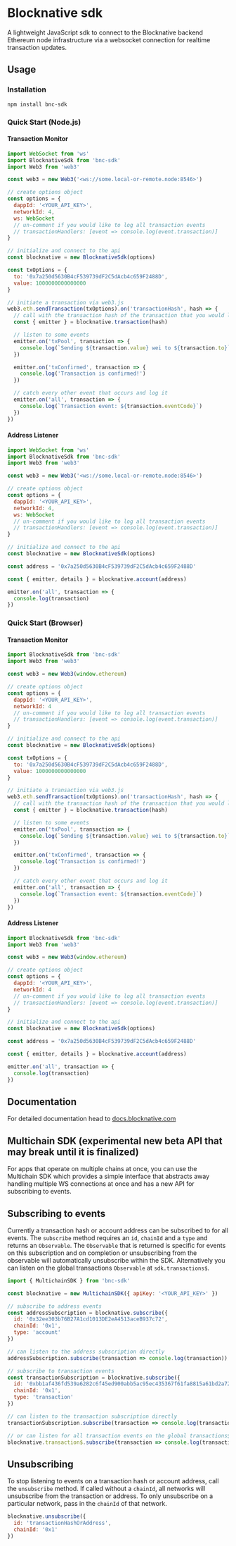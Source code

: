 # Blocknative sdk

A lightweight JavaScript sdk to connect to the Blocknative backend Ethereum node infrastructure via a websocket connection for realtime transaction updates.

## Usage

### Installation

`npm install bnc-sdk`

### Quick Start (Node.js)

#### Transaction Monitor

```javascript
import WebSocket from 'ws'
import BlocknativeSdk from 'bnc-sdk'
import Web3 from 'web3'

const web3 = new Web3('<ws://some.local-or-remote.node:8546>')

// create options object
const options = {
  dappId: '<YOUR_API_KEY>',
  networkId: 4,
  ws: WebSocket
  // un-comment if you would like to log all transaction events
  // transactionHandlers: [event => console.log(event.transaction)]
}

// initialize and connect to the api
const blocknative = new BlocknativeSdk(options)

const txOptions = {
  to: '0x7a250d5630B4cF539739dF2C5dAcb4c659F2488D',
  value: 1000000000000000
}

// initiate a transaction via web3.js
web3.eth.sendTransaction(txOptions).on('transactionHash', hash => {
  // call with the transaction hash of the transaction that you would like to receive status updates for
  const { emitter } = blocknative.transaction(hash)

  // listen to some events
  emitter.on('txPool', transaction => {
    console.log(`Sending ${transaction.value} wei to ${transaction.to}`)
  })

  emitter.on('txConfirmed', transaction => {
    console.log('Transaction is confirmed!')
  })

  // catch every other event that occurs and log it
  emitter.on('all', transaction => {
    console.log(`Transaction event: ${transaction.eventCode}`)
  })
})
```

#### Address Listener

```javascript
import WebSocket from 'ws'
import BlocknativeSdk from 'bnc-sdk'
import Web3 from 'web3'

const web3 = new Web3('<ws://some.local-or-remote.node:8546>')

// create options object
const options = {
  dappId: '<YOUR_API_KEY>',
  networkId: 4,
  ws: WebSocket
  // un-comment if you would like to log all transaction events
  // transactionHandlers: [event => console.log(event.transaction)]
}

// initialize and connect to the api
const blocknative = new BlocknativeSdk(options)

const address = '0x7a250d5630B4cF539739dF2C5dAcb4c659F2488D'

const { emitter, details } = blocknative.account(address)

emitter.on('all', transaction => {
  console.log(transaction)
})
```

### Quick Start (Browser)

#### Transaction Monitor

```javascript
import BlocknativeSdk from 'bnc-sdk'
import Web3 from 'web3'

const web3 = new Web3(window.ethereum)

// create options object
const options = {
  dappId: '<YOUR_API_KEY>',
  networkId: 4
  // un-comment if you would like to log all transaction events
  // transactionHandlers: [event => console.log(event.transaction)]
}

// initialize and connect to the api
const blocknative = new BlocknativeSdk(options)

const txOptions = {
  to: '0x7a250d5630B4cF539739dF2C5dAcb4c659F2488D',
  value: 1000000000000000
}

// initiate a transaction via web3.js
web3.eth.sendTransaction(txOptions).on('transactionHash', hash => {
  // call with the transaction hash of the transaction that you would like to receive status updates for
  const { emitter } = blocknative.transaction(hash)

  // listen to some events
  emitter.on('txPool', transaction => {
    console.log(`Sending ${transaction.value} wei to ${transaction.to}`)
  })

  emitter.on('txConfirmed', transaction => {
    console.log('Transaction is confirmed!')
  })

  // catch every other event that occurs and log it
  emitter.on('all', transaction => {
    console.log(`Transaction event: ${transaction.eventCode}`)
  })
})
```

#### Address Listener

```javascript
import BlocknativeSdk from 'bnc-sdk'
import Web3 from 'web3'

const web3 = new Web3(window.ethereum)

// create options object
const options = {
  dappId: '<YOUR_API_KEY>',
  networkId: 4
  // un-comment if you would like to log all transaction events
  // transactionHandlers: [event => console.log(event.transaction)]
}

// initialize and connect to the api
const blocknative = new BlocknativeSdk(options)

const address = '0x7a250d5630B4cF539739dF2C5dAcb4c659F2488D'

const { emitter, details } = blocknative.account(address)

emitter.on('all', transaction => {
  console.log(transaction)
})
```

## Documentation

For detailed documentation head to [docs.blocknative.com](https://docs.blocknative.com/notify-sdk)

## Multichain SDK (experimental new beta API that may break until it is finalized)

For apps that operate on multiple chains at once, you can use the Multichain SDK which provides a simple interface that abstracts away handling multiple WS connections at once and has a new API for subscribing to events.

## Subscribing to events

Currently a transaction hash or account address can be subscribed to for all events. The `subscribe` method requires an `id`, `chainId` and a `type` and returns an `Observable`. The `Observable` that is returned is specific for events on this subscription and on completion or unsubscribing from the observable will automatically unsubscribe within the SDK. Alternatively you can listen on the global transactions `Observable` at `sdk.transactions$`.

```javascript
import { MultichainSDK } from 'bnc-sdk'

const blocknative = new MultichainSDK({ apiKey: '<YOUR_API_KEY>' })

// subscribe to address events
const addressSubscription = blocknative.subscribe({
  id: '0x32ee303b76B27A1cd1013DE2eA4513aceB937c72',
  chainId: '0x1',
  type: 'account'
})

// can listen to the address subscription directly
addressSubscription.subscribe(transaction => console.log(transaction))

// subscribe to transaction events
const transactionSubscription = blocknative.subscribe({
  id: '0xbb1af436fd539a6282c6f45ed900abb5ac95ec435367f61fa8815a61bd2a7211',
  chainId: '0x1',
  type: 'transaction'
})

// can listen to the transaction subscription directly
transactionSubscription.subscribe(transaction => console.log(transaction))

// or can listen for all transaction events on the global transactions$ observable
blocknative.transaction$.subscribe(transaction => console.log(transaction))
```

## Unsubscribing

To stop listening to events on a transaction hash or account address, call the `unsubscribe` method. If called without a `chainId`, all networks will unsubscribe from the transaction or address. To only unsubscribe on a particular network, pass in the `chainId` of that network.

```javascript
blocknative.unsubscribe({
  id: 'transactionHashOrAddress',
  chainId: '0x1'
})
```
